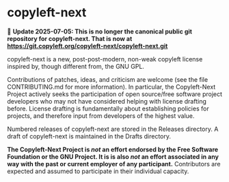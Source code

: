 # copyleft-next #

:rotating_light: **Update 2025-07-05: This is no longer the canonical public git repository for copyleft-next. That is now at https://git.copyleft.org/copyleft-next/copyleft-next.git** 

copyleft-next is a new, post-post-modern, non-weak copyleft license
inspired by, though different from, the GNU GPL.

Contributions of patches, ideas, and criticism are welcome (see the
file CONTRIBUTING.md for more information).  In particular, the
Copyleft-Next Project actively seeks the participation of open
source/free software project developers who may not have considered
helping with license drafting before. License drafting is
fundamentally about establishing policies for projects, and therefore
input from developers of the highest value.

Numbered releases of copyleft-next are stored in the Releases directory. A
draft of copyleft-next is maintained in the Drafts directory.

**The Copyleft-Next Project is *not* an effort endorsed by the Free
Software Foundation or the GNU Project. It is is also *not* an effort
associated in any way with the past or current employer of any participant.**
Contributors are expected and assumed to participate in their individual
capacity.
